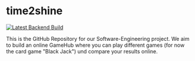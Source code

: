 # time2shine
[![Latest Backend Build](https://github.com/SE-TINF22B6/time2shine/actions/workflows/gradle-publish.yml/badge.svg)](https://github.com/SE-TINF22B6/time2shine/actions/workflows/gradle-publish.yml)

This is the GitHub Repository for our Software-Engineering project. We aim to build an online GameHub where you can play different games (for now the card game "Black Jack") und compare your results online.
